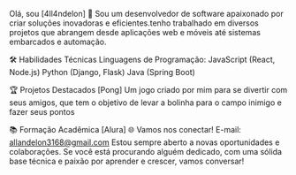 Olá, sou [4ll4ndelon] 👋
Sou um desenvolvedor de software apaixonado por criar soluções inovadoras e eficientes.tenho trabalhado em diversos projetos que abrangem desde aplicações web e móveis até sistemas embarcados e automação.

🛠️ Habilidades Técnicas
Linguagens de Programação:
JavaScript (React, Node.js)
Python (Django, Flask)
Java (Spring Boot)

🏆 Projetos Destacados
[Pong]
Um jogo criado por mim para se divertir com seus amigos, que tem o objetivo de levar a bolinha para o campo inimigo e fazer seus pontos

📚 Formação Acadêmica
[Alura]
🌐 Vamos nos conectar!
E-mail: allandelon3168@gmail.com
Estou sempre aberto a novas oportunidades e colaborações. Se você está procurando alguém dedicado, com uma sólida base técnica e paixão por aprender e crescer, vamos conversar!

